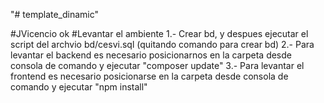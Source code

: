 "# template_dinamic" 

#JVicencio ok
#Levantar el ambiente
1.-  Crear bd, y despues ejecutar el script del archvio bd/cesvi.sql (quitando comando para crear bd)
2.-  Para levantar el backend es necesario posicionarnos en la carpeta desde consola de comando y ejecutar "composer update"
3.-  Para levantar el frontend es necesario posicionarse en la carpeta desde consola de comando y ejecutar "npm install"